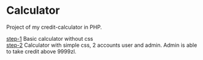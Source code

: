 # Calculator
Project of my credit-calculator in PHP.

<a href="https://github.com/przemuszgodus/Kalkulator/tree/step-1">step-1</a> Basic calculator without css</br>
<a href="https://github.com/przemuszgodus/Kalkulator/tree/step-2">step-2</a> Calculator with simple css, 2 accounts user and admin. Admin is able to take credit above 9999zl.
